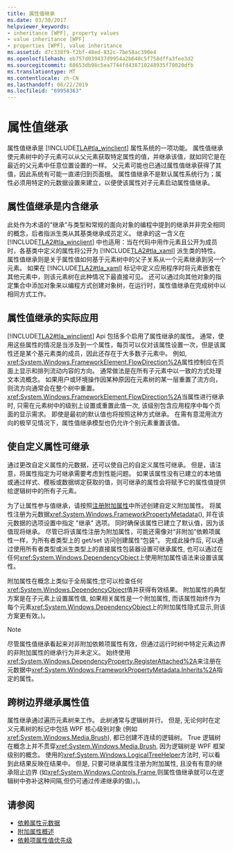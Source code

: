 ```yaml
---
title: 属性值继承
ms.date: 03/30/2017
helpviewer_keywords:
- inheritance [WPF], property values
- value inheritance [WPF]
- properties [WPF], value inheritance
ms.assetid: d7c338f9-f2bf-48ed-832c-7be58ac390e4
ms.openlocfilehash: eb757d039437d9954a2b648c5f758dffa3fee3d2
ms.sourcegitcommit: 68653db98c5ea7744fd438710248935f70020dfb
ms.translationtype: MT
ms.contentlocale: zh-CN
ms.lasthandoff: 08/22/2019
ms.locfileid: "69958363"
---
```

# <a name="property-value-inheritance"></a>属性值继承
属性值继承是 [!INCLUDE[TLA#tla_winclient](../../../../includes/tlasharptla-winclient-md.md)] 属性系统的一项功能。 属性值继承使元素树中的子元素可以从父元素获取特定属性的值，并继承该值，就如同它是在最近的父元素中任意位置设置的一样。 父元素可能也已通过属性值继承获得了其值，因此系统有可能一直递归到页面根。 属性值继承不是默认属性系统行为；属性必须用特定的元数据设置来建立，以便使该属性对子元素启动属性值继承。  

<a name="Property_Value_Inheritance_is_Containment_Inheritance"></a>   
## <a name="property-value-inheritance-is-containment-inheritance"></a>属性值继承是内含继承  
 此处作为术语的“继承”与类型和常规的面向对象的编程中提到的继承并非完全相同的概念，后者指派生类从其基类继承成员定义。 继承的这一含义在 [!INCLUDE[TLA2#tla_winclient](../../../../includes/tla2sharptla-winclient-md.md)] 中也适用：当在代码中用作元素且公开为成员时，各基类中定义的属性将公开为 [!INCLUDE[TLA2#tla_xaml](../../../../includes/tla2sharptla-xaml-md.md)] 派生类的特性。 属性值继承则是关于属性值如何基于元素树中的父子关系从一个元素继承到另一个元素。 如果在 [!INCLUDE[TLA2#tla_xaml](../../../../includes/tla2sharptla-xaml-md.md)] 标记中定义应用程序时将元素嵌套在其他元素中，则该元素树在此种情况下最直接可见。 还可以通过向其他对象的指定集合中添加对象来以编程方式创建对象树，在运行时，属性值继承在完成树中以相同方式工作。  
  
<a name="Practical_Applications_of_Property_Value_Inheritance"></a>   
## <a name="practical-applications-of-property-value-inheritance"></a>属性值继承的实际应用  
 [!INCLUDE[TLA2#tla_winclient](../../../../includes/tla2sharptla-winclient-md.md)] Api 包括多个启用了属性继承的属性。 通常，使用这些属性的情况是当涉及到一个属性，每页可以仅对该属性设置一次，但是该属性还是某个基元素类的成员，因此还存在于大多数子元素中。 例如, <xref:System.Windows.FrameworkElement.FlowDirection%2A>属性控制应在页面上显示和排列流动内容的方向。 通常做法是在所有子元素中以一致的方式处理文本流概念。 如果用户或环境操作因某种原因在元素树的某一层重置了流方向，则流方向通常会在整个树中重置。 <xref:System.Windows.FrameworkElement.FlowDirection%2A>当属性进行继承时, 只需在元素树中的级别上设置或重置此值一次, 该级别包含应用程序中每个页面的显示需求。 即使是最初的默认值也将按照这种方式继承。 在需有意混用流方向的极罕见情况下，属性值继承模型也仍允许个别元素重置该值。  
  
<a name="Making_a_Custom_Property_Inheritable"></a>   
## <a name="making-a-custom-property-inheritable"></a>使自定义属性可继承  
 通过更改自定义属性的元数据，还可以使自己的自定义属性可继承。 但是，请注意，将属性指定为可继承需要考虑到性能问题。 如果该属性没有已建立的本地值或通过样式、模板或数据绑定获取的值，则可继承的属性会将赋予它的属性值提供给逻辑树中的所有子元素。  
  
 为了让属性参与值继承，请按照[注册附加属性](how-to-register-an-attached-property.md)中所述创建自定义附加属性。 将属性注册为元数据<xref:System.Windows.FrameworkPropertyMetadata>(), 并在该元数据的选项设置中指定 "继承" 选项。 同时确保该属性已建立了默认值，因为该值现将继承。 尽管已将该属性注册为附加属性，可能还需像对“非附加”依赖项属性一样，为所有者类型上的 get/set 访问创建属性“包装”。 完成此操作后, 可以通过使用所有者类型或派生类型上的直接属性包装器设置可继承属性, 也可以通过在任何<xref:System.Windows.DependencyObject>上使用附加属性语法来设置该属性。  
  
 附加属性在概念上类似于全局属性;您可以检查任何<xref:System.Windows.DependencyObject>值并获得有效结果。 附加属性的典型方案是在子元素上设置属性值, 如果相关属性是一个附加属性, 而该属性始终作为每个元素<xref:System.Windows.DependencyObject>上的附加属性隐式显示,则该方案更有效。)。  
  
> [!NOTE]
> 尽管属性值继承看起来对非附加依赖项属性有效，但通过运行时树中特定元素边界的非附加属性的继承行为并未定义。 始终使用<xref:System.Windows.DependencyProperty.RegisterAttached%2A>来注册在元数据中<xref:System.Windows.FrameworkPropertyMetadata.Inherits%2A>指定的属性。  
  
<a name="InheritanceContext"></a>   
## <a name="inheriting-property-values-across-tree-boundaries"></a>跨树边界继承属性值  
 属性继承通过遍历元素树来工作。 此树通常与逻辑树并行。 但是, 无论何时在定义元素树的标记中包括 WPF 核心级别对象 (例如<xref:System.Windows.Media.Brush>), 都已创建不连续的逻辑树。 True 逻辑树在概念上并不贯穿<xref:System.Windows.Media.Brush>, 因为逻辑树是 WPF 框架级别的概念。 使用的<xref:System.Windows.LogicalTreeHelper>方法时, 可以看到此结果反映在结果中。 但是, 只要可继承属性注册为附加属性, 且没有有意的继承阻止边界 (如<xref:System.Windows.Controls.Frame>,则属性值继承就可以在逻辑树中弥补这种间隔,但仍可通过传递继承的值)。)。  
  
## <a name="see-also"></a>请参阅

- [依赖属性元数据](dependency-property-metadata.md)
- [附加属性概述](attached-properties-overview.md)
- [依赖项属性值优先级](dependency-property-value-precedence.md)
